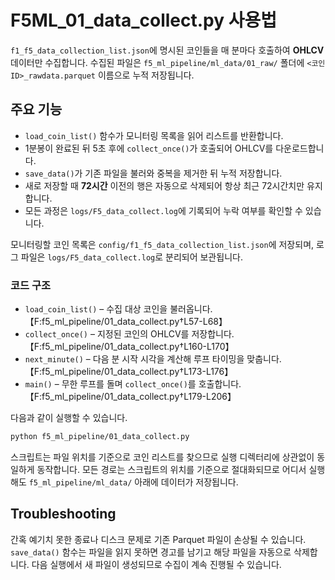 # F5ML_01_data_collect.py 사용법

`f1_f5_data_collection_list.json`에 명시된 코인들을 매 분마다 호출하여
**OHLCV** 데이터만 수집합니다.
수집된 파일은 `f5_ml_pipeline/ml_data/01_raw/` 폴더에
`<코인ID>_rawdata.parquet` 이름으로 누적 저장됩니다.

## 주요 기능
- `load_coin_list()` 함수가 모니터링 목록을 읽어 리스트를 반환합니다.
- 1분봉이 완료된 뒤 5초 후에 `collect_once()`가 호출되어 OHLCV를 다운로드합니다.
- `save_data()`가 기존 파일을 불러와 중복을 제거한 뒤 누적 저장합니다.
- 새로 저장할 때 **72시간** 이전의 행은 자동으로 삭제되어 항상 최근 72시간치만 유지합니다.
- 모든 과정은 `logs/F5_data_collect.log`에 기록되어 누락 여부를 확인할 수 있습니다.

모니터링할 코인 목록은 `config/f1_f5_data_collection_list.json`에 저장되며,
로그 파일은 `logs/F5_data_collect.log`로 분리되어 보관됩니다.

### 코드 구조
- `load_coin_list()` – 수집 대상 코인을 불러옵니다.【F:f5_ml_pipeline/01_data_collect.py†L57-L68】
- `collect_once()` – 지정된 코인의 OHLCV를 저장합니다.【F:f5_ml_pipeline/01_data_collect.py†L160-L170】
- `next_minute()` – 다음 분 시작 시각을 계산해 루프 타이밍을 맞춥니다.【F:f5_ml_pipeline/01_data_collect.py†L173-L176】
- `main()` – 무한 루프를 돌며 `collect_once()`를 호출합니다.【F:f5_ml_pipeline/01_data_collect.py†L179-L206】

다음과 같이 실행할 수 있습니다.
```bash
python f5_ml_pipeline/01_data_collect.py
```
스크립트는 파일 위치를 기준으로 코인 리스트를 찾으므로 실행 디렉터리에 상관없이
동일하게 동작합니다.
모든 경로는 스크립트의 위치를 기준으로 절대화되므로 어디서 실행해도 `f5_ml_pipeline/ml_data/` 아래에 데이터가 저장됩니다.

## Troubleshooting

간혹 예기치 못한 종료나 디스크 문제로 기존 Parquet 파일이 손상될 수 있습니다.
`save_data()` 함수는 파일을 읽지 못하면 경고를 남기고 해당 파일을 자동으로 삭제합니다.
다음 실행에서 새 파일이 생성되므로 수집이 계속 진행될 수 있습니다.
